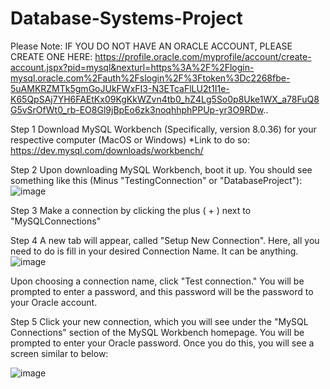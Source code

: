 # Database-Systems-Project

Please Note: IF YOU DO NOT HAVE AN ORACLE ACCOUNT, PLEASE CREATE ONE HERE: 
https://profile.oracle.com/myprofile/account/create-account.jspx?pid=mysql&nexturl=https%3A%2F%2Flogin-mysql.oracle.com%2Fauth%2Fslogin%2F%3Ftoken%3Dc2268fbe-5uAMKRZMTk5gmGoJUkFWxFI3-N3ETcaFlLU2t1I1e-K65QpSAj7YH6FAEtKx09KgKkWZvn4tb0_hZ4Lg5So0p8Uke1WX_a78FuQ8G5vSrOfWt0_rb-EO8Gl9jBpEo6zk3noqhhphPPUp-yr3O9RDw..

Step 1 
Download MySQL Workbench (Specifically, version 8.0.36) for your respective computer (MacOS or Windows)
  *Link to do so: https://dev.mysql.com/downloads/workbench/
  
  
Step 2
Upon downloading MySQL Workbench, boot it up. You should see something like this (Minus "TestingConnection" or "DatabaseProject"):
![image](https://github.com/Xero-Xis/Database-Systems-Project/assets/102191390/a1a0fae3-75d1-48e0-86bb-680a5df88d57)


Step 3
Make a connection by clicking the plus ( + ) next to "MySQLConnections"


Step 4
A new tab will appear, called "Setup New Connection". Here, all you need to do is fill in your desired Connection Name. It can be anything.
![image](https://github.com/Xero-Xis/Database-Systems-Project/assets/102191390/5e65308a-6728-4920-8901-dab7e89a1a6b)


Upon choosing a connection name, click "Test connection." You will be prompted to enter a password, and this password will be the password to your Oracle account.

Step 5
Click your new connection, which you will see under the "MySQL Connections" section of the MySQL Workbench homepage. You will be prompted to enter your Oracle password. Once you do this, you will see a screen similar to below:

![image](https://github.com/Xero-Xis/Database-Systems-Project/assets/102191390/0513ebe0-5c56-4ad5-84dd-60bcc6bcd8fa)


